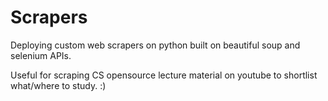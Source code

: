 # Scrapers
Deploying custom web scrapers on python built on beautiful soup and selenium APIs. 

Useful for scraping CS opensource lecture material on youtube to shortlist what/where to study. :) 
